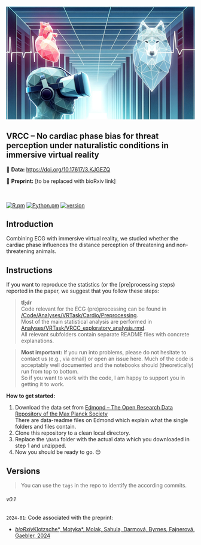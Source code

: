 

![VME](./VRCC_header_v0.2.png)

<h2>VRCC – No cardiac phase bias for threat perception under naturalistic conditions in immersive virtual reality </h2>

💽 **Data:** https://doi.org/10.17617/3.KJGEZQ

📑 **Preprint:** [to be replaced with bioRxiv link] 

<br/><br/>
[![R.pm](https://img.shields.io/badge/R->4.1-informational.svg?maxAge=259200)](#)
[![Python.pm](https://img.shields.io/badge/python-3.8-blue.svg?maxAge=259200)](#)
[![version](https://img.shields.io/badge/version-0.1-yellow.svg?maxAge=259200)](#)

<h2>Introduction</h2>

Combining ECG with immersive virtual reality, we studied whether the cardiac phase influences the distance perception of threatening and non-threatening animals. 


<h2>Instructions</h2>

If you want to reproduce the statistics (or the [pre]processing steps) reported in the paper, we suggest that you follow these steps: 

> **tl;dr**  
Code relevant for the ECG (pre)processing can be found in [/Code/Analyses/VRTask/Cardio/Preprocessing](/Code/Analyses/VRTask/Cardio/Preprocessing).  
Most of the main statistical analysis are performed in [Analyses/VRTask/VRCC_exploratory_analysis.rmd](Analyses/VRTask/VRCC_exploratory_analysis.rmd).  
All relevant subfolders contain separate README files with concrete explanations.

> **Most important:** 
If you run into problems, please do not hesitate to contact us (e.g., via email) or open an issue here. Much of the code is acceptably well documented and the notebooks should (theoretically) run from top to bottom.  
So if you want to work with the code, I am happy to support you in getting it to work.
  
**How to get started:**   
1. Download the data set from [Edmond – The Open Research Data Repository of the Max Planck Society](https://doi.org/10.17617/3.KJGEZQ)  
    There are data-readme files on Edmond which explain what the single folders and files contain.
2. Clone this repository to a clean local directory. 
3. Replace the `\Data` folder with the actual data which you downloaded in step 1 and unzipped. 
4. Now you should be ready to go. 😊



<h2>Versions</h2>  

> You can use the `tags` in the repo to identify the according commits.


###### v0.1
`2024-01`: Code associated with the preprint:
* <a href="">  <i>bioRxiv</i>Klotzsche*, Motyka*, Molak, Sahula, Darmová, Byrnes, Fajnerová, Gaebler, 2024</a>
